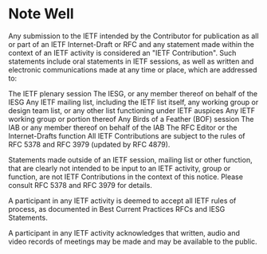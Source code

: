 Note Well
=========

Any submission to the IETF intended by the Contributor for publication as all or part of an IETF Internet-Draft or RFC and any statement made within the context of an IETF activity is considered an "IETF Contribution". Such statements include oral statements in IETF sessions, as well as written and electronic communications made at any time or place, which are addressed to:

The IETF plenary session
The IESG, or any member thereof on behalf of the IESG
Any IETF mailing list, including the IETF list itself, any working group or design team list, or any other list functioning under IETF auspices
Any IETF working group or portion thereof
Any Birds of a Feather (BOF) session
The IAB or any member thereof on behalf of the IAB
The RFC Editor or the Internet-Drafts function
All IETF Contributions are subject to the rules of RFC 5378 and RFC 3979 (updated by RFC 4879).

Statements made outside of an IETF session, mailing list or other function, that are clearly not intended to be input to an IETF activity, group or function, are not IETF Contributions in the context of this notice.  Please consult RFC 5378 and RFC 3979 for details.

A participant in any IETF activity is deemed to accept all IETF rules of process, as documented in Best Current Practices RFCs and IESG Statements.

A participant in any IETF activity acknowledges that written, audio and video records of meetings may be made and may be available to the public.
